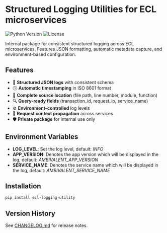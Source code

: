 # Structured Logging Utilities for ECL microservices

![Python Version](https://img.shields.io/badge/python-3.8%2B-blue)
![License](https://img.shields.io/badge/license-Proprietary-lightgrey)

Internal package for consistent structured logging across ECL microservices. Features JSON formatting, automatic metadata capture, and environment-based configuration.

## Features

- 📝 **Structured JSON logs** with consistent schema
- 🕒 **Automatic timestamping** in ISO 8601 format
- 📍 **Complete source location** (file path, line number, module, function)
- 🔍 **Query-ready fields** (transaction_id, request_ip, service_name)
- ⚙️ **Environment-controlled** log levels
- 🔗 **Request context propagation** across services
- 🛡 **Private package** for internal use only

## Environment Variables
- **LOG_LEVEL**: Set the log level, default: *INFO*
- **APP_VERSION**: Denotes the app version which will be displayed in the log, default: *AMBIVALENT_APP_VERSION*
- **SERVICE_NAME**: Denotes the service name which will be displayed in the log, default: *AMBIVALENT_SERVICE_NAME*

## Installation

```bash
pip install ecl-logging-utility
```

## Version History  
See [CHANGELOG.md](CHANGELOG.md) for release notes.  